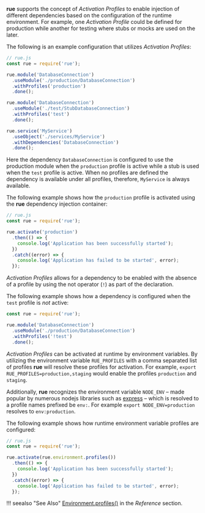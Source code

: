 **rue** supports the concept of *Activation Profiles* to enable injection of
different dependencies based on the configuration of the runtime environment.
For example, one *Activation Profile* could be defined for production while
another for testing where stubs or mocks are used on the later.

The following is an example configuration that utilizes *Activation Profiles*:

```javascript hl_lines="6 11"
// rue.js
const rue = require('rue');

rue.module('DatabaseConnection')
  .useModule('./production/DatabaseConnection')
  .withProfiles('production')
  .done();

rue.module('DatabaseConnection')
  .useModule('./test/StubDatabaseConnection')
  .withProfiles('test')
  .done();

rue.service('MyService')
  .useObject('./services/MyService')
  .withDependencies('DatabaseConnection')
  .done();
```

Here the dependency `DatabaseConnection` is configured to use the production
module when the `production` profile is active while a stub is used when the
`test` profile is active. When no profiles are defined the dependency is
available under all profiles, therefore, `MyService` is always available.

The following example shows how the `production` profile is activated using the
**rue** dependency injection container:

```javascript hl_lines="4"
// rue.js
const rue = require('rue');

rue.activate('production')
  .then(() => {
    console.log('Application has been successfully started');
  })
  .catch((error) => {
    console.log('Application has failed to be started', error);    
  });
```

*Activation Profiles* allows for a dependency to be enabled with the absence
of a profile by using the not operator (`!`) as part of the declaration.

The following example shows how a dependency is configured when the `test`
profile is *not* active:

```javascript hl_lines="5"
const rue = require('rue');

rue.module('DatabaseConnection')
  .useModule('./production/DatabaseConnection')
  .withProfiles('!test')
  .done();
```

*Activation Profiles* can be activated at runtime by environment variables. By
utilizing the environment variable `RUE_PROFILES` with a comma separated list
of profiles **rue** will resolve these profiles for activation. For example,
`export RUE_PROFILES=production,staging` would enable the profiles `production`
and `staging`.

Additionally, **rue** recognizes the environment variable `NODE_ENV` – made
popular by numerous nodejs libraries such as [express](http://expressjs.com/)
– which is resolved to a profile names prefixed be `env:`. For example
`export NODE_ENV=production` resolves to `env:production`.

The following example shows how runtime environment variable profiles are
configured:

```javascript hl_lines="4"
// rue.js
const rue = require('rue');

rue.activate(rue.environment.profiles())
  .then(() => {
    console.log('Application has been successfully started');
  })
  .catch((error) => {
    console.log('Application has failed to be started', error);    
  });
```
!!! seealso "See Also"
    [Environment.profiles()](../reference/class-environment.md) in the
    *Reference* section.
